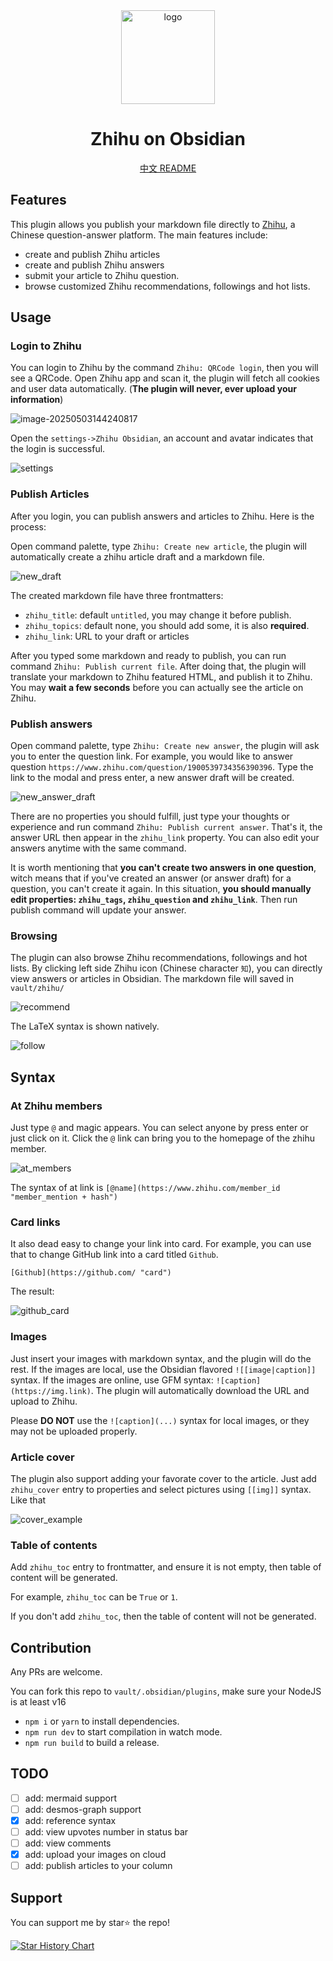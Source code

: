 <div align="center">
<picture>
<img alt="logo" src="./imgs/logo.svg" height="150">
</picture>
<h1>Zhihu on Obsidian</h1>

[中文 README](./README_CN.md)

</div>

## Features

This plugin allows you publish your markdown file directly to [Zhihu](https://www.zhihu.com), a Chinese question-answer platform. The main features include:

- create and publish Zhihu articles
- create and publish Zhihu answers
- submit your article to Zhihu question.
- browse customized Zhihu recommendations, followings and hot lists.

## Usage

### Login to Zhihu

You can login to Zhihu by the command `Zhihu: QRCode login`, then you will see a QRCode. Open Zhihu app and scan it, the plugin will fetch all cookies and user data automatically. (**The plugin will never, ever upload your information**)

![image-20250503144240817](./imgs/QRCode.png)

Open the `settings->Zhihu Obsidian`, an account and avatar indicates that the login is successful.

![settings](./imgs/settings.jpg)

### Publish Articles

After you login, you can publish answers and articles to Zhihu. Here is the process:

Open command palette, type `Zhihu: Create new article`, the plugin will automatically create a zhihu article draft and a markdown file.

![new_draft](./imgs/new_draft.jpg)

The created markdown file have three frontmatters:

- `zhihu_title`: default `untitled`, you may change it before publish.
- `zhihu_topics`: default none, you should add some, it is also **required**.
- `zhihu_link`: URL to your draft or articles

After you typed some markdown and ready to publish, you can run command `Zhihu: Publish current file`. After doing that, the plugin will translate your markdown to Zhihu featured HTML, and publish it to Zhihu. You may **wait a few seconds** before you can actually see the article on Zhihu.

### Publish answers

Open command palette, type `Zhihu: Create new answer`, the plugin will ask you to enter the question link. For example, you would like to answer question `https://www.zhihu.com/question/1900539734356390396`. Type the link to the modal and press enter, a new answer draft will be created.

![new_answer_draft](./imgs/new_answer_draft.jpg)

There are no properties you should fulfill, just type your thoughts or experience and run command `Zhihu: Publish current answer`. That's it, the answer URL then appear in the `zhihu_link` property. You can also edit your answers anytime with the same command.

It is worth mentioning that **you can't create two answers in one question**, witch means that if you've created an answer (or answer draft) for a question, you can't create it again. In this situation, **you should manually edit properties: `zhihu_tags`, `zhihu_question` and `zhihu_link`**. Then run publish command will update your answer.

### Browsing

The plugin can also browse Zhihu recommendations, followings and hot lists. By clicking left side Zhihu icon (Chinese character `知`), you can directly view answers or articles in Obsidian. The markdown file will saved in `vault/zhihu/`

![recommend](./imgs/recommend.jpg)

The LaTeX syntax is shown natively.

![follow](./imgs/follow.jpg)

## Syntax

### At Zhihu members

Just type `@` and magic appears. You can select anyone by press enter or just click on it. Click the `@` link can bring you to the homepage of the zhihu member.

![at_members](./imgs/at_members.jpg)

The syntax of at link is `[@name](https://www.zhihu.com/member_id "member_mention + hash")`

### Card links

It also dead easy to change your link into card. For example, you can use that to change GitHub link into a card titled `Github`.

```
[Github](https://github.com/ "card")
```

The result:

![github_card](./imgs/github_card.png)

### Images

Just insert your images with markdown syntax, and the plugin will do the rest. If the images are local, use the Obsidian flavored `![[image|caption]]` syntax. If the images are online, use GFM syntax: `![caption](https://img.link)`. The plugin will automatically download the URL and upload to Zhihu.

Please **DO NOT** use the `![caption](...)` syntax for local images, or they may not be uploaded properly.

### Article cover

The plugin also support adding your favorate cover to the article. Just add `zhihu_cover` entry to properties and select pictures using `[[img]]` syntax. Like that

![cover_example](./imgs/cover_example.jpg)

### Table of contents

Add `zhihu_toc` entry to frontmatter, and ensure it is not empty, then table of content will be generated.

For example, `zhihu_toc` can be `True` or `1`.

If you don't add `zhihu_toc`, then the table of content will not be generated.

## Contribution

Any PRs are welcome.

You can fork this repo to `vault/.obsidian/plugins`, make sure your NodeJS is at least v16

- `npm i` or `yarn` to install dependencies.
- `npm run dev` to start compilation in watch mode.
- `npm run build` to build a release.

## TODO

- [ ] add: mermaid support
- [ ] add: desmos-graph support
- [x] add: reference syntax
- [ ] add: view upvotes number in status bar
- [ ] add: view comments
- [x] add: upload your images on cloud
- [ ] add: publish articles to your column

## Support

You can support me by star⭐ the repo!

<a href="https://github.com/dongguaguaguagua/zhihu_obsidian/stargazers">
 <picture>
   <source media="(prefers-color-scheme: dark)" srcset="https://api.star-history.com/svg?repos=dongguaguaguagua/zhihu_obsidian&type=Date&theme=dark" />
   <source media="(prefers-color-scheme: light)" srcset="https://api.star-history.com/svg?repos=dongguaguaguagua/zhihu_obsidian&type=Date" />
   <img alt="Star History Chart" src="https://api.star-history.com/svg?repos=dongguaguaguagua/zhihu_obsidian&type=Date" />
 </picture>
</a>
